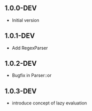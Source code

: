 ## 1.0.0-DEV

- Initial version

## 1.0.1-DEV
- Add RegexParser

## 1.0.2-DEV
- Bugfix in Parser::or

## 1.0.3-DEV
- introduce concept of lazy evaluation
